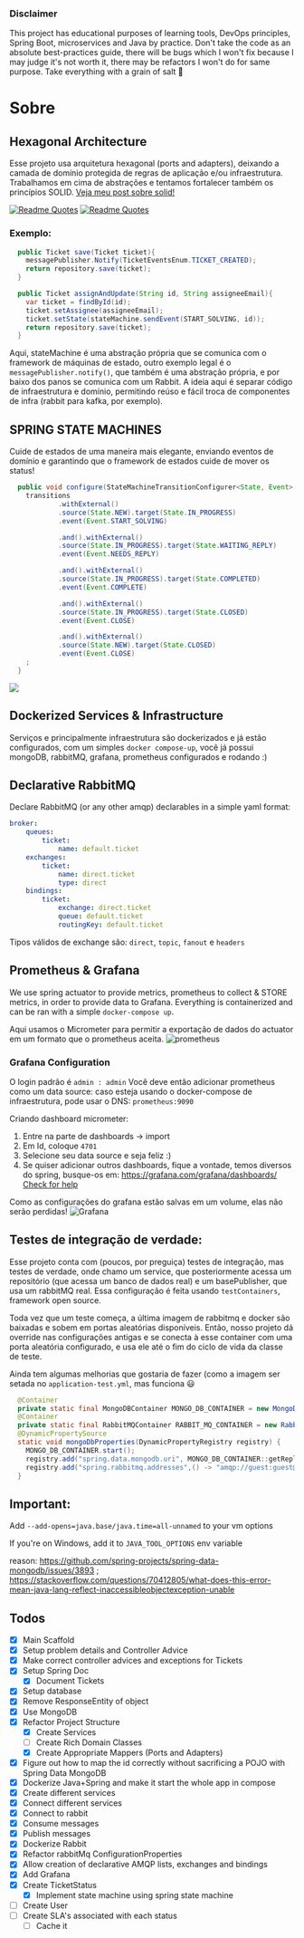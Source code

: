 ### Disclaimer
This project has educational purposes of learning tools, DevOps principles, Spring Boot, microservices and Java by practice. Don't take the code as an absolute best-practices guide, there will be bugs which I won't fix because I may judge it's not worth it, there may be refactors I won't do for same purpose. Take everything with a grain of salt 🧂

# Sobre
## Hexagonal Architecture
Esse projeto usa arquitetura hexagonal (ports and adapters), deixando a camada de domínio protegida de regras de aplicação e/ou infraestrutura. Trabalhamos em cima de abstrações e tentamos fortalecer também os princípios SOLID. [Veja meu post sobre solid!](https://dev.to/kauegatto/solid-um-guia-diferente-162m)

[![Readme Quotes](https://quotes-github-readme.vercel.app/api?type=horizontal&theme=dracula&quote=Dependa%20de%20abstra%C3%A7%C3%B5es%20e%20n%C3%A3o%20de%20implementa%C3%A7%C3%B5es&author=Bob%20Martin)](test)
[![Readme Quotes](https://quotes-github-readme.vercel.app/api?type=horizontal&theme=dracula&quote=Programe%20voltado%20%C3%A0%20interface%2C%20n%C3%A3o%20%C3%A0%20implementa%C3%A7%C3%A3o&author=GoF)](test)
### Exemplo:
```java
  public Ticket save(Ticket ticket){
    messagePublisher.Notify(TicketEventsEnum.TICKET_CREATED);
    return repository.save(ticket);
  }

  public Ticket assignAndUpdate(String id, String assigneeEmail){
    var ticket = findById(id);
    ticket.setAssignee(assigneeEmail);
    ticket.setState(stateMachine.sendEvent(START_SOLVING, id));
    return repository.save(ticket);
  }
```
Aqui, stateMachine  é uma abstração própria que se comunica com o framework de máquinas de estado, outro exemplo legal é o `messagePublisher.notify()`, que também é uma abstração própria, e por baixo dos panos se comunica com um Rabbit. A ideia aqui  é separar código de infraestrutura e domínio, permitindo reúso e fácil troca de componentes de infra (rabbit para kafka, por exemplo).

## SPRING STATE MACHINES
Cuide de estados de uma maneira mais elegante, enviando eventos de domínio e garantindo que o framework de estados cuide de mover os status!
```java
  public void configure(StateMachineTransitionConfigurer<State, Event> transitions) throws Exception {
    transitions
            .withExternal()
            .source(State.NEW).target(State.IN_PROGRESS)
            .event(Event.START_SOLVING)

            .and().withExternal()
            .source(State.IN_PROGRESS).target(State.WAITING_REPLY)
            .event(Event.NEEDS_REPLY)

            .and().withExternal()
            .source(State.IN_PROGRESS).target(State.COMPLETED)
            .event(Event.COMPLETE)

            .and().withExternal()
            .source(State.IN_PROGRESS).target(State.CLOSED)
            .event(Event.CLOSE)

            .and().withExternal()
            .source(State.NEW).target(State.CLOSED)
            .event(Event.CLOSE)
    ;
  }
```
[![](https://mermaid.ink/img/pako:eNp1kFFrgzAUhf-K3McRJUZNjA-DsUoRnBYdK9scJdTQClOLi2Od-N-XKmNrx0IeDt-5J5ecAbZtKSGANyWUXFRi14nafCdFY-jzfPVimOa1kYTrGWgxgds4zcPFOYuSzSpLl1mY57PxC_wJXXp5Gj_8561vovsoWW6ycBU_ziNn6HI7IKhlV4uq1P8aToEC1F7WsoBAy9dqt1cFFM2oB0Wv2vzYbCFQXS8R9Ifyp4dveBANBAN8QEAItzDBhGLXYfoyF8FRY2Y53OMO9TGljHLsjgg-21a_gC3GbOp5vm1r4VOXI5Blpdrubi5-6n_a8TQFTivHLx04cqw?type=jpg)](https://mermaid.live/edit#pako:eNp1kFFrgzAUhf-K3McRJUZNjA-DsUoRnBYdK9scJdTQClOLi2Od-N-XKmNrx0IeDt-5J5ecAbZtKSGANyWUXFRi14nafCdFY-jzfPVimOa1kYTrGWgxgds4zcPFOYuSzSpLl1mY57PxC_wJXXp5Gj_8561vovsoWW6ycBU_ziNn6HI7IKhlV4uq1P8aToEC1F7WsoBAy9dqt1cFFM2oB0Wv2vzYbCFQXS8R9Ifyp4dveBANBAN8QEAItzDBhGLXYfoyF8FRY2Y53OMO9TGljHLsjgg-21a_gC3GbOp5vm1r4VOXI5Blpdrubi5-6n_a8TQFTivHLx04cqw)
## Dockerized Services & Infrastructure
Serviços e principalmente infraestrutura são dockerizados e já estão configurados, com um simples `docker compose-up`, você já possui mongoDB, rabbitMQ, grafana, prometheus configurados e rodando :)
## Declarative RabbitMQ
Declare RabbitMQ (or any other amqp) declarables in a simple yaml format:
```yaml
broker:
    queues:
        ticket:
            name: default.ticket
    exchanges:
        ticket:
            name: direct.ticket
            type: direct
    bindings:
        ticket:
            exchange: direct.ticket
            queue: default.ticket
            routingKey: default.ticket
```
Tipos válidos de exchange são: `direct`, `topic`, `fanout` e `headers`
## Prometheus & Grafana
We use spring actuator to provide metrics, prometheus to collect & STORE metrics, in order to provide data to Grafana. Everything is containerized and can be ran with a simple `docker-compose up`.

Aqui usamos o Micrometer para permitir a exportação de dados do actuator em um formato que o prometheus aceita.
![prometheus](https://raw.githubusercontent.com/kauegatto/ticketing-spring-microservices/main/docs/prometheus001.jpg)
### Grafana Configuration
O login padrão é ``admin : admin``
Você deve então adicionar prometheus como um data source: caso esteja usando o docker-compose de infraestrutura, pode usar o DNS: `prometheus:9090`

Criando dashboard micrometer:
1. Entre na parte de dashboards -> import
2. Em Id, coloque `4701`
3. Selecione seu data source e seja feliz :)
4. Se quiser adicionar outros dashboards, fique a vontade, temos diversos do spring, busque-os em: https://grafana.com/grafana/dashboards/
[Check for help](https://raw.githubusercontent.com/kauegatto/ticketing-spring-microservices/main/docs/grafana-importing.jpg)

Como as configurações do grafana estão salvas em um volume, elas não serão perdidas!
![Grafana](https://raw.githubusercontent.com/kauegatto/ticketing-spring-microservices/main/docs/grafana-functional.jpg)

## Testes de integração de verdade:
Esse projeto conta com (poucos, por preguiça) testes de integração, mas testes de verdade, onde chamo um service, que posteriormente acessa um repositório (que acessa um banco de dados real) e um basePublisher, que usa um rabbitMQ real.
Essa configuração  é feita usando `testContainers`, framework open source. 

Toda vez que um teste começa, a última imagem de rabbitmq e docker são baixadas e sobem em portas aleatórias disponíveis.
Então, nosso projeto dá override nas configurações antigas e se conecta à esse container com uma porta aleatória configurado, e usa ele até o fim do ciclo de vida da classe de teste.
  
Ainda tem algumas melhorias que gostaria de fazer (como a imagem ser setada no `application-test.yml`, mas funciona 😃
```java
  @Container
  private static final MongoDBContainer MONGO_DB_CONTAINER = new MongoDBContainer("mongo:latest");
  @Container
  private static final RabbitMQContainer RABBIT_MQ_CONTAINER = new RabbitMQContainer("rabbitmq:management");
  @DynamicPropertySource
  static void mongoDbProperties(DynamicPropertyRegistry registry) {
    MONGO_DB_CONTAINER.start();
    registry.add("spring.data.mongodb.uri", MONGO_DB_CONTAINER::getReplicaSetUrl);
    registry.add("spring.rabbitmq.addresses",() -> "amqp://guest:guest@localhost:"+RABBIT_MQ_CONTAINER.getAmqpPort());
  }
```
## Important: 
Add `--add-opens=java.base/java.time=all-unnamed` to your vm options

If you're on Windows, add it to `JAVA_TOOL_OPTIONS` env variable

reason: https://github.com/spring-projects/spring-data-mongodb/issues/3893 ; https://stackoverflow.com/questions/70412805/what-does-this-error-mean-java-lang-reflect-inaccessibleobjectexception-unable

## Todos
- [X]  Main Scaffold
- [X]  Setup problem details and Controller Advice
- [X] Make correct controller advices and exceptions for Tickets
- [X] Setup Spring Doc
    -  [X] Document Tickets
- [X]  Setup database
- [X] Remove ResponseEntity of object
- [X] Use MongoDB
- [X] Refactor Project Structure
    - [X] Create Services
    - [ ] Create Rich Domain Classes
    - [X] Create Appropriate Mappers (Ports and Adapters)
- [X] Figure out how to map the id correctly without sacrificing a POJO  with Spring Data MongoDB
- [X] Dockerize Java+Spring and make it start the whole app in compose
- [X] Create different services
- [X] Connect different services
- [X] Connect to rabbit
- [X] Consume messages
- [X] Publish messages
- [X] Dockerize Rabbit
- [X] Refactor rabbitMq ConfigurationProperties
- [X] Allow creation of declarative AMQP lists, exchanges and bindings
- [X] Add Grafana
- [X] Create TicketStatus
    - [X] Implement state machine using spring state machine
- [ ] Create User
- [ ] Create SLA's associated with each status
    - [ ] Cache it
